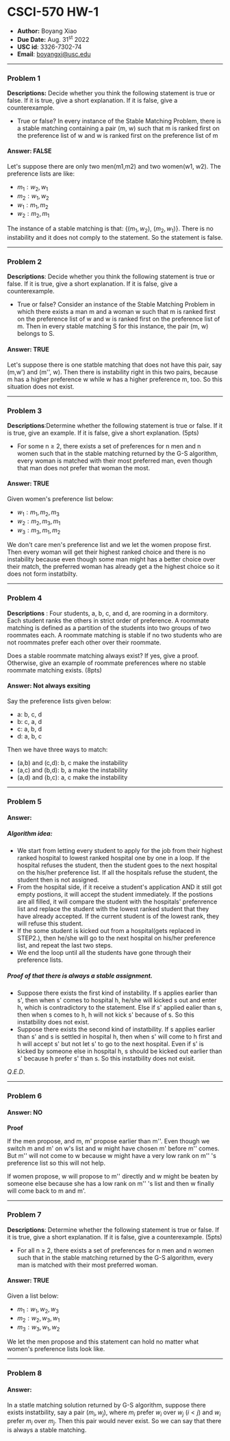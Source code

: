 # CSCI-570 HW-1

- **Author:** Boyang Xiao
- **Due Date:** Aug. 31<sup>st</sup> 2022
- **USC id**: 3326-7302-74
- **Email**: <a href="mailto:boyangxi@usc.edu">boyangxi@usc.edu</a>

---

### Problem 1

**Descriptions:** Decide whether you think the following statement is true or false. If it is true, give a short explanation. If it is false, give a counterexample.

- True or false? In every instance of the Stable Matching Problem, there is a stable matching containing a pair (m, w) such that m is ranked first on the preference list of w and w is ranked first on the preference list of m

#### Answer: FALSE

Let's suppose there are only two men(m1,m2) and two women(w1, w2). The preference lists are like:

- $m_1: w_2, w_1$
- $m_2: w_1, w_2$
- $w_1: m_1, m_2$
- $w_2: m_2, m_1$

The instance of a stable matching is that: {$(m_1,w_2)$, $(m_2, w_1)$}. There is no instability and it does not comply to the statement. So the statement is false.

---

### Problem 2

**Descriptions**: Decide whether you think the following statement is true or false. If it is true, give a short explanation. If it is false, give a counterexample.

- True or false? Consider an instance of the Stable Matching Problem in which there exists a man m and a woman w such that m is ranked first on the preference list of w and w is ranked first on the preference list of m. Then in every stable matching S for this instance, the pair (m, w) belongs to S.

#### Answer: TRUE

Let's suppose there is one statble matching that does not have this pair, say (m,w') and (m'', w). Then there is instability right in this two pairs, because m has a higher preference w while w has a higher preference m, too. So this situation does not exist.

---

### Problem 3

**Descriptions**:Determine whether the following statement is true or false. If it is true, give an example. If it is false, give a short explanation. (5pts)

- For some n ≥ 2, there exists a set of preferences for n men and n women such that in the stable matching returned by the G-S algorithm, every woman is matched with their most preferred man, even though that man does not prefer that woman the most.

#### Answer: TRUE

Given women's preference list below:

- $w_1: m_1, m_2, m_3$
- $w_2: m_2, m_3, m_1$
- $w_3: m_3, m_1, m_2$

We don't care men's preference list and we let the women propose first. Then every woman will get their highest ranked choice and there is no instability because even though some man might has a better choice over their match, the preferred woman has already get a the highest choice so it does not form instatbilty.

---

### Problem 4

**Descriptions** : Four students, a, b, c, and d, are rooming in a dormitory. Each student ranks the others in strict order of preference. A roommate matching is defined as a partition of the students into two groups of two roommates each. A roommate matching is stable if no two students who are not roommates prefer each other over their roommate.

Does a stable roommate matching always exist? If yes, give a proof. Otherwise, give an example of roommate preferences where no stable roommate matching exists. (8pts)

#### Answer: Not always exsiting

Say the preference lists given below:

- a: b, c, d
- b: c, a, d
- c: a, b, d
- d: a, b, c

Then we have three ways to match:

- (a,b) and (c,d): b, c make the instability
- (a,c) and (b,d): b, a make the instability
- (a,d) and (b,c): a, c make the instability

---

### Problem 5

#### Answer:

##### Algorithm idea:

- We start from letting every student to apply for the job from their highest ranked hospital to lowest ranked hospital one by one in a loop. If the hospital refuses the student, then the student goes to the next hospital on the his/her preference list. If all the hospitals refuse the student, the student then is not assigned.
- From the hospital side, if it receive a student's application AND it still got empty postions, it will accept the student immediately. If the postions are all filled, it will compare the student with the hospitals' prefenrence list and replace the student with the lowest ranked student that they have already accepted. If the current student is of the lowest rank, they will refuse this student.
- If the some student is kicked out from a hospital(gets replaced in STEP2.), then he/she will go to the next hospital on his/her preference list, and repeat the last two steps.
- We end the loop until all the students have gone through their preference lists.

##### Proof of that there is always a stable assignment.

- Suppose there exists the first kind of instability. If s applies earlier than s', then when s' comes to hospital h, he/she will kicked s out and enter h, which is contradictory to the statement. Else if s' applied ealier than s, then when s comes to h, h will not kick s' because of s. So this instatbility does not exist.
- Suppose there exists the second kind of instatbility. If s applies earlier than s' and s is settled in hospital h, then when s' will come to h first and h will accept s' but not let s' to go to the next hospital. Even if s' is kicked by someone else in hospital h, s should be kicked out earlier than s' because h prefer s' than s. So this instatbility does not exisit.

$Q.E.D.$

---

### Problem 6

#### Answer: NO

**Proof**

If the men propose, and m, m' propose earlier than m''.  Even though we switch m and m' on w's list and w might have chosen m' before m'' comes. But m'' will not come to w because w might have a very low rank on m'' 's preference list so this will not help.

If women propose, w will propose to m'' directly and w might be beaten by someone else because she has a low rank on m'' 's list and then w finally will come back to m and m'.

---

### Problem 7

**Descriptions**: Determine whether the following statement is true or false. If it is true, give a short explanation. If it is false, give a counterexample. (5pts)
- For all n ≥ 2, there exists a set of preferences for n men and n women such that in the stable matching returned by the G-S algorithm, every man is matched with their most preferred woman.

#### Answer: TRUE

Given a list below:

- $m_1: w_1, w_2, w_3$
- $m_2: w_2, w_3, w_1$
- $m_3: w_3, w_1, w_2$

We let the men propose and this statement can hold no matter what women's preference lists look like.

---

### Problem 8

#### Answer:

In a statle matching solution returned by G-S algorithm, suppose there exists instatbility, say a pair ($m_i, w_j$), where $m_i$ prefer $w_i$ over $w_j$ ($i<j$) and $w_i$ prefer $m_i$ over $m_j$. Then this pair would never exist. So we can say that there is always a stable matching.